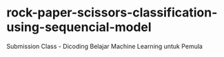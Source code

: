 # rock-paper-scissors-classification-using-sequencial-model
Submission Class - Dicoding Belajar Machine Learning untuk Pemula 
